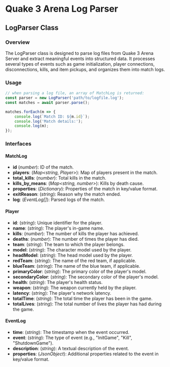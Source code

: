 # Quake 3 Arena Log Parser

## LogParser Class

### Overview

The LogParser class is designed to parse log files from Quake 3 Arena Server and extract meaningful events into structured data. It processes several types of events such as game initialization, player connections, disconnections, kills, and item pickups, and organizes them into match logs.

### Usage

```typescript
// when parsing a log file, an array of MatchLog is returned:
const parser = new LogParser('path/to/logfile.log');
const matches = await parser.parse();

matches.forEach(m => {
    console.log(`Match ID: ${m.id}`);
    console.log('Match details:');
    console.log(m);
});
```

### Interfaces

#### MatchLog

-   **id** (_number_): ID of the match.
-   **players**: (_Map<string, Player>_): Map of players present in the match.
-   **total_kills**: (_number_): Total kills in the match.
-   **kills_by_means**: (_Map<string, number>_): Kills by death cause.
-   **properties**: (_Dictionary<string>_): Properties of the match in key/value format.
-   **exitReason**: (_string_): Reason why the match ended.
-   **log**: (_EventLog[]_): Parsed logs of the match.

#### Player

-   **id**: (_string_): Unique identifier for the player.
-   **name**: (_string_): The player's in-game name.
-   **kills**: (_number_): The number of kills the player has achieved.
-   **deaths**: (_number_): The number of times the player has died.
-   **team**: (_string_): The team to which the player belongs.
-   **model**: (_string_): The character model used by the player.
-   **headModel**: (_string_): The head model used by the player.
-   **redTeam**: (_string_): The name of the red team, if applicable.
-   **blueTeam**: (_string_): The name of the blue team, if applicable.
-   **primaryColor**: (_string_): The primary color of the player's model.
-   **secondaryColor**: (_string_): The secondary color of the player's model.
-   **health**: (_string_): The player's health status.
-   **weapon**: (_string_): The weapon currently held by the player.
-   **latency**: (_string_): The player's network latency.
-   **totalTime**: (_string_): The total time the player has been in the game.
-   **totalLives**: (_string_): The total number of lives the player has had during the game.

#### EventLog

-   **time**: (_string_): The timestamp when the event occurred.
-   **event**: (_string_): The type of event (e.g., "InitGame", "Kill", "ShutdownGame").
-   **description**: (_string_): A textual description of the event.
-   **properties**: (_JsonObject_): Additional properties related to the event in key/value format.
